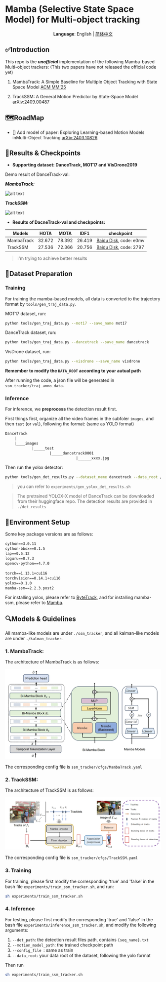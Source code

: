 # Mamba (Selective State Space Model) for Multi-object tracking 

<div align="center">

**Language**: English | [简体中文](README_CN.md)

</div>

## ✅Introduction

This repo is the ***unofficial*** implementation of the following Mamba-based Multi-object trackers: (This two papers have not released the official code yet)

1. MambaTrack: A Simple Baseline for Multiple Object Tracking with State Space Model [ACM MM'25](http://arxiv.org/abs/2408.09178)

2. TrackSSM: A General Motion Predictor by State-Space Model [arXiv:2409.00487](http://arxiv.org/abs/2409.00487)

## 🗺️RoadMap

- [] Add model of paper: Exploring Learning-based Motion Models inMulti-Object Tracking [arXiv:2403.10826](http://arxiv.org/abs/2403.10826)

## 🏃Results & Checkpoints

- **Supporting dataset: DanceTrack, MOT17 and VisDrone2019**

Demo result of DanceTrack-val:

***MambaTrack:***

![alt text](assets/mambatrack_demo.gif "title")

***TrackSSM:***

![alt text](assets/trackssm_demo.gif "title")

- **Results of DacneTrack-val and checkpoints:**

| Models | HOTA | MOTA | IDF1| checkpoint |
| ------ | ------ | ------ | ------ | ------ |
| MambaTrack | 32.672 | 78.392 | 26.419 | [Baidu Disk](https://pan.baidu.com/s/1QuMQV3iubDIkDUMExDcSOQ), code: e0mv | 
| TrackSSM | 27.536| 72.366 | 20.756 | [Baidu Disk](https://pan.baidu.com/s/1hHOkvhmICRC2zB0A-SJyDQ), code: 2797| 

> I'm trying to achieve better results

## 📑Dataset Preparation

### Training

For training the mamba-based models, all data is converted to the trajectory format by `tools/gen_traj_data.py`. 

MOT17 dataset, run:

```bash
python tools/gen_traj_data.py --mot17 --save_name mot17
```

DanceTrack dataset, run:

```bash
python tools/gen_traj_data.py --dancetrack --save_name dancetrack
```

VisDrone dataset, run:

```bash
python tools/gen_traj_data.py --visdrone --save_name visdrone
```

**Remember to modify the `DATA_ROOT` according to your autual path**

After running the code, a json file will be generated in `ssm_tracker/traj_anno_data`.

### Inference

For inference, we **preprocess** the detection result first.

First things first, organize all the video frames in the subfoler `images`, and then `test` (or `val`), following the format: (same as YOLO format)

```
DanceTrack
    |
    |____images
            |_____test
                    |_____dancetrack0001
                                |______xxxx.jpg
```

Then run the yolox detector:

```bash
python tools/gen_det_results.py --dataset_name dancetrack --data_root /data/datasets/DanceTrack/images/ --split val --exp_file yolox_exps/custom/yolox_x.py --model_path weights/yolox_dancetrack.pth.tar --generate_meta_data
```

> you can refer to `experiments/gen_yolox_det_results.sh`

> The pretrained YOLOX-X model of DanceTrack can be downloaded from their huggingface repo. The detection results are provided in `./det_results`

## 🔨Environment Setup

Some key package versions are as follows:

```
cython==3.0.11
cython-bbox==0.1.5
lap==0.5.12
loguru==0.7.3
opencv-python==4.7.0

torch==1.13.1+cu116
torchvision==0.14.1+cu116
yolox==0.1.0
mamba-ssm==2.2.3.post2
```

For installing yolox, please refer to [ByteTrack](https://github.com/ifzhang/ByteTrack), and for installing mamba-ssm, please refer to [Mamba](https://github.com/state-spaces/mamba).


## 🔍Models & Guidelines

All mamba-like models are under `./ssm_tracker`, and all kalman-like models are under `./kalman_tracker`.

### 1. MambaTrack:

The architecture of MambaTrack is as follows:

![alt text](assets/mambatrack.png "title")

The corresponding config file is `ssm_tracker/cfgs/MambaTrack.yaml`

### 2. TrackSSM:

The architecture of TrackSSM is as follows:

![alt text](assets/trackssm.png "title")

The corresponding config file is `ssm_tracker/cfgs/TrackSSM.yaml`

### 3. Training

For training, please first modify the corresponding 'true' and 'false' in the bash file `experiments/train_ssm_tracker.sh`, and run:

```bash
sh experiments/train_ssm_tracker.sh
```

### 4. Inference

For testing, please first modify the corresponding 'true' and 'false' in the bash file `experiments/inference_ssm_tracker.sh`, and modify the following arguments:

1. `--det_path`: the detection result files path, contains `{seq_name}.txt`
2. `--motion_model_path`: the trained checkpoint path
3. `--config_file `: same as train
4. `--data_root`: your data root of the dataset, following the yolo format

Then run

```bash
sh experiments/train_ssm_tracker.sh
```